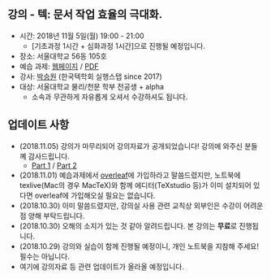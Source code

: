 ## 강의 - 텍: 문서 작업 효율의 극대화.

- 시간: 2018년 11월 5일(월) 19:00 - 21:00
  - [기초과정 1시간 + 심화과정 1시간]으로 진행될 예정입니다.
- 장소: 서울대학교 56동 105호
- 예습 과제: [웹페이지](http://swpark.me/tex-lecture/homework) / [PDF](http://swpark.me/tex-lecture/homework.pdf)
- 강사: [박승원](http://swpark.me) (한국텍학회 실행스탭 since 2017)
- 대상: 서울대학교 물리/천문 학부 전공생 + alpha
  - 소속과 무관하게 자유롭게 오셔서 수강하셔도 됩니다.

## 업데이트 사항

- (2018.11.05) 강의가 마무리되어 강의자료가 공개되었습니다! 강의에 와주신 분들꼐 감사드립니다.
	- [Part 1](http://swpark.me/tex-lecture/tex-lecture-basic.pdf) / [Part 2](http://swpark.me/tex-lecture/tex-lecture-advanced.pdf)
- (2018.11.01) 예습과제에서 [overleaf](https://overleaf.com)에 가입하라고 말씀드렸지만, 노트북에 texlive(Mac의 경우 MacTeX)와 함께 에디터(TeXstudio 등)가 이미 설치되어 있다면 overleaf에 가입해오실 필요는 없습니다.
- (2018.10.30) 이미 말씀드렸지만, 강의실 사용 관련 교칙상 외부인은 수강이 어려운 점 양해 부탁드립니다.
- (2018.10.30) 오해의 소지가 있는 것 같아 알려드립니다. 본 강의는 **무료**로 진행됩니다.
- (2018.10.29) 강의와 실습이 함께 진행될 예정이니, 개인 노트북을 지참해 주세요! 필수는 아닙니다.
- 여기에 강의자료 등 관련 업데이트가 올라올 예정입니다.
